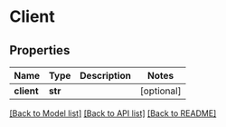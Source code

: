 # Client

## Properties
Name | Type | Description | Notes
------------ | ------------- | ------------- | -------------
**client** | **str** |  | [optional] 

[[Back to Model list]](../README.md#documentation-for-models) [[Back to API list]](../README.md#documentation-for-api-endpoints) [[Back to README]](../README.md)

